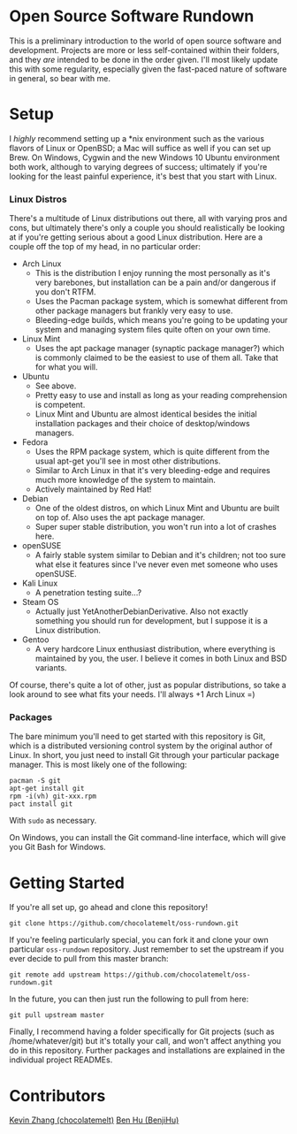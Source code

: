 # Open Source Software Rundown
This is a preliminary introduction to the world of open source software and development.
Projects are more or less self-contained within their folders, and they *are* intended to be done in the order given.
I'll most likely update this with some regularity, especially given the fast-paced nature of software in general, so bear with me.

# Setup
I *highly* recommend setting up a *nix environment such as the various flavors of Linux or OpenBSD; a Mac will suffice as well if you
can set up Brew. On Windows, Cygwin and the new Windows 10 Ubuntu environment both work, although to varying degrees of success;
ultimately if you're looking for the least painful experience, it's best that you start with Linux.

### Linux Distros
There's a multitude of Linux distributions out there, all with varying pros and cons, but ultimately there's only a couple you should
realistically be looking at if you're getting serious about a good Linux distribution. Here are a couple off the top of my head, in no particular order:
* Arch Linux
	* This is the distribution I enjoy running the most personally as it's very barebones, but installation can be a pain and/or dangerous if you don't RTFM.
	* Uses the Pacman package system, which is somewhat different from other package managers but frankly very easy to use.
	* Bleeding-edge builds, which means you're going to be updating your system and managing system files quite often on your own time.
* Linux Mint
	* Uses the apt package manager (synaptic package manager?) which is commonly claimed to be the easiest to use of them all. Take that for what you will.
* Ubuntu
	* See above.
	* Pretty easy to use and install as long as your reading comprehension is competent.
	* Linux Mint and Ubuntu are almost identical besides the initial installation packages and their choice of desktop/windows managers.
* Fedora
	* Uses the RPM package system, which is quite different from the usual apt-get you'll see in most other distributions.
	* Similar to Arch Linux in that it's very bleeding-edge and requires much more knowledge of the system to maintain.
	* Actively maintained by Red Hat!
* Debian
	* One of the oldest distros, on which Linux Mint and Ubuntu are built on top of. Also uses the apt package manager.
	* Super super stable distribution, you won't run into a lot of crashes here.
* openSUSE
	* A fairly stable system similar to Debian and it's children; not too sure what else it features since I've never even met someone who uses openSUSE.
* Kali Linux
	* A penetration testing suite...?
* Steam OS
	* Actually just YetAnotherDebianDerivative. Also not exactly something you should run for development, but I suppose it is a Linux distribution.
* Gentoo
	* A very hardcore Linux enthusiast distribution, where everything is maintained by you, the user. I believe it comes in both Linux and BSD variants.

Of course, there's quite a lot of other, just as popular distributions, so take a look around to see what fits your needs. I'll always +1 Arch Linux =)

### Packages
The bare minimum you'll need to get started with this repository is Git, which is a distributed versioning control system by the original author of Linux.
In short, you just need to install Git through your particular package manager. This is most likely one of the following:
```
pacman -S git
apt-get install git
rpm -i(vh) git-xxx.rpm
pact install git
```
With ```sudo``` as necessary.

On Windows, you can install the Git command-line interface, which will give you Git Bash for Windows.

# Getting Started
If you're all set up, go ahead and clone this repository!
```
git clone https://github.com/chocolatemelt/oss-rundown.git
```

If you're feeling particularly special, you can fork it and clone your own particular ```oss-rundown``` repository. Just remember to set the upstream if you ever
decide to pull from this master branch:
```
git remote add upstream https://github.com/chocolatemelt/oss-rundown.git
```
In the future, you can then just run the following to pull from here:
```
git pull upstream master
```

Finally, I recommend having a folder specifically for Git projects (such as /home/whatever/git) but it's totally your call, and won't affect anything you do in this repository.
Further packages and installations are explained in the individual project READMEs.

# Contributors
[Kevin Zhang (chocolatemelt)](https://github.com/chocolatemelt)
[Ben Hu (BenjiHu)](https://github.com/BenjiHu)